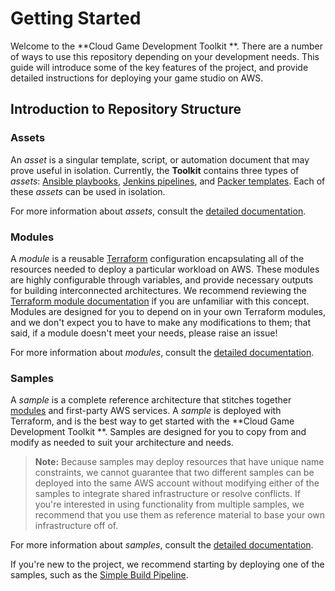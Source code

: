 # Getting Started

Welcome to the **Cloud Game Development Toolkit
**. There are a number of ways to use this repository depending on your development needs. This guide will introduce some of the key features of the project, and provide detailed instructions for deploying your game studio on AWS.

## Introduction to Repository Structure

### Assets

An _asset_ is a singular template, script, or automation document that may prove useful in isolation. Currently, the **Toolkit** contains three types of
_assets_: [Ansible playbooks](./assets/ansible-playbooks/perforce/p4-server/README.md), [Jenkins pipelines](./assets/jenkins-pipelines/README.md), and [Packer templates](./docs/assets/packer/index.md). Each of these
_assets_ can be used in isolation.

For more information about _assets_, consult the [detailed documentation](./docs/assets/index.md).

### Modules

A
_module_ is a reusable [Terraform](https://www.terraform.io/) configuration encapsulating all of the resources needed to deploy a particular workload on AWS. These modules are highly configurable through variables, and provide necessary outputs for building interconnected architectures. We recommend reviewing the [Terraform module documentation](https://developer.hashicorp.com/terraform/language/modules) if you are unfamiliar with this concept. Modules are designed for you to depend on in your own Terraform modules, and we don't expect you to have to make any modifications to them; that said, if a module doesn't meet your needs, please raise an issue!

For more information about _modules_, consult the [detailed documentation](./docs/modules/index.md).

### Samples

A _sample_ is a complete reference architecture that stitches together [modules](./docs/modules/index.md) and first-party AWS services. A
_sample_ is deployed with Terraform, and is the best way to get started with the **Cloud Game Development Toolkit
**. Samples are designed for you to copy from and modify as needed to suit your architecture and needs.

> **Note:**
> Because samples may deploy resources that have unique name constraints, we cannot guarantee that two different samples can be deployed into the same AWS account without modifying either of the samples to integrate shared infrastructure or resolve conflicts. If you're interested in using functionality from multiple samples, we recommend that you use them as reference material to base your own infrastructure off of.

For more information about _samples_, consult the [detailed documentation](./samples/README.md).

If you're new to the project, we recommend starting by deploying one of the samples, such as the [Simple Build Pipeline](../samples/simple-build-pipeline/README.md).

